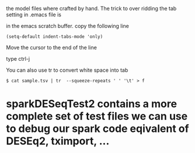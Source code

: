 
the model files where crafted by hand. The trick to over ridding the tab setting in .emacs file is

in the emacs scratch buffer. copy the following line

```
(setq-default indent-tabs-mode 'only)
```

Move the cursor to the end of the line

type ctrl-j

You can also use tr to convert white space into tab

```
$ cat sample.tsv | tr  --squeeze-repeats ' ' '\t' > f
```

# sparkDESeqTest2 contains a more complete set of test files we can use to debug our spark code eqivalent of DESEq2, tximport, ...
